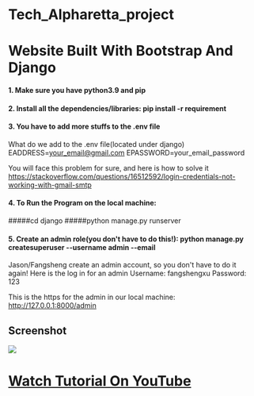 # Tech_Alpharetta_project

# Website Built With Bootstrap And Django

#### 1. Make sure you have python3.9 and pip

#### 2. Install all the dependencies/libraries: pip install -r requirement

#### 3. You have to add more stuffs to the .env file

What do we add to the .env file(located under django)
EADDRESS=your_email@gmail.com
EPASSWORD=your_email_password

You will face this problem for sure, and here is how to solve it
https://stackoverflow.com/questions/16512592/login-credentials-not-working-with-gmail-smtp

#### 4. To Run the Program on the local machine:

#####cd django
#####python manage.py runserver

#### 5. Create an admin role(you don't have to do this!): python manage.py createsuperuser --username admin --email

Jason/Fangsheng create an admin account, so you don't have to do it again!
Here is the log in for an admin
Username: fangshengxu
Password: 123

This is the https for the admin in our local machine: http://127.0.0.1:8000/admin

## Screenshot

![](https://i.ibb.co/gjmMjR9/Family-Doctor.png)

# [Watch Tutorial On YouTube](https://youtu.be/3_3q_dE4_qs)
